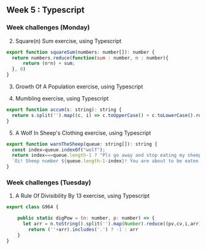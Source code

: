 ## Week 5 : Typescript

### Week challenges (Monday) 

2. Square(n) Sum exercise, using Typescript

```js
export function squareSum(numbers: number[]): number {
  return numbers.reduce(function(sum : number, n : number){
      return (n*n) + sum;
  }, 0)
}
```

3. Growth Of A Population exercise, using Typescript

4. Mumbling exercise, using Typescript

```js
export function accum(s: string): string {
  return s.split('').map((c, i) => c.toUpperCase() + c.toLowerCase().repeat(i)).join('-');
}
```

5. A Wolf In Sheep's Clothing exercise, using Typescript

```js
export function warnTheSheep(queue: string[]): string {
  const index=queue.indexOf("wolf");
  return index===queue.length-1 ? "Pls go away and stop eating my sheep":
  `Oi! Sheep number ${queue.length-1-index}! You are about to be eaten by a wolf!`;
}
```

### Week challenges (Tuesday) 

1. A Rule Of Divisibility By 13 exercise, using Typescript

```js
export class G964 {

    public static digPow = (n: number, p: number) => {
      let arr = n.toString().split('').map(Number).reduce((pv,cv,i,arr) => pv+(Math.pow(arr[i],p+i)),0)/n
        return (''+arr).includes('.') ? -1 : arr  
    }
}
```
